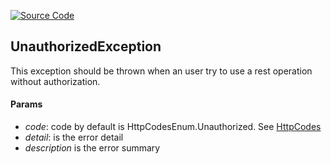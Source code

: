 [![Source Code](https://img.shields.io/badge/Source%20Code-black?logo=TypeScript&style=for-the-badge)](src/main/core/exeption/unauthorized.exception.ts)

## UnauthorizedException

This exception should be thrown when an user try to use a rest operation without authorization.

#### Params

 - *code*: code by default is HttpCodesEnum.Unauthorized. See [HttpCodes](../shared/enum/http-code-enum.md)
 - *detail*: is the error detail
 - *description* is the error summary